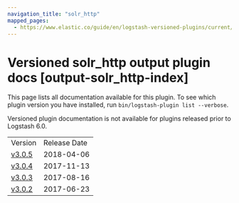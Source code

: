 ```yaml
---
navigation_title: "solr_http"
mapped_pages:
  - https://www.elastic.co/guide/en/logstash-versioned-plugins/current/output-solr_http-index.html
---
```


# Versioned solr_http output plugin docs [output-solr_http-index]

This page lists all documentation available for this plugin. To see which plugin version you have installed, run `bin/logstash-plugin list --verbose`.

Versioned plugin documentation is not available for plugins released prior to Logstash 6.0.

| | |
| :- | :- |
| Version | Release Date |
| [v3.0.5](v3-0-5-plugins-outputs-solr_http.md) | 2018-04-06 |
| [v3.0.4](v3-0-4-plugins-outputs-solr_http.md) | 2017-11-13 |
| [v3.0.3](v3-0-3-plugins-outputs-solr_http.md) | 2017-08-16 |
| [v3.0.2](v3-0-2-plugins-outputs-solr_http.md) | 2017-06-23 |
